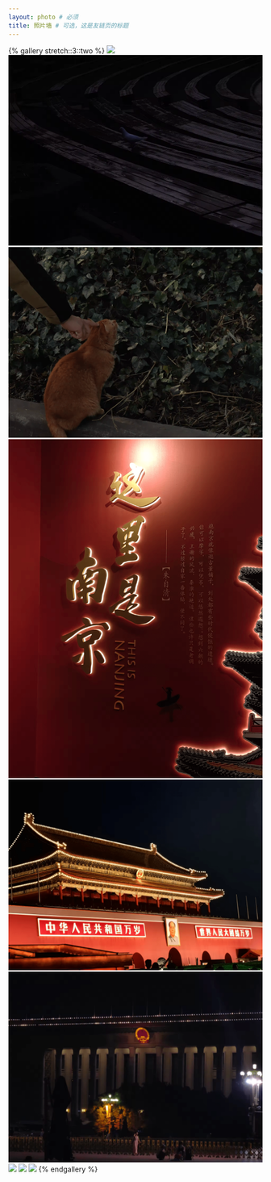 ```yaml
---
layout: photo # 必须
title: 照片墙 # 可选，这是友链页的标题
---
```


{% gallery stretch::3::two %}
![](/images/photo/chongqing/IMG_20230705_180439.jpg)
![](/images/photo/chongqing/img.png)
![](/images/photo/chongqing/img_1.png)
![](/images/photo/chongqing/img_2.png)
![](/images/photo/chongqing/img_3.png)
![](/images/photo/chongqing/img_4.png)
![](/images/photo/chongqing/img_5.png)
![](/images/photo/chongqing/img_6.png)
![](/images/photo/chongqing/img_7.png)
{% endgallery %}
